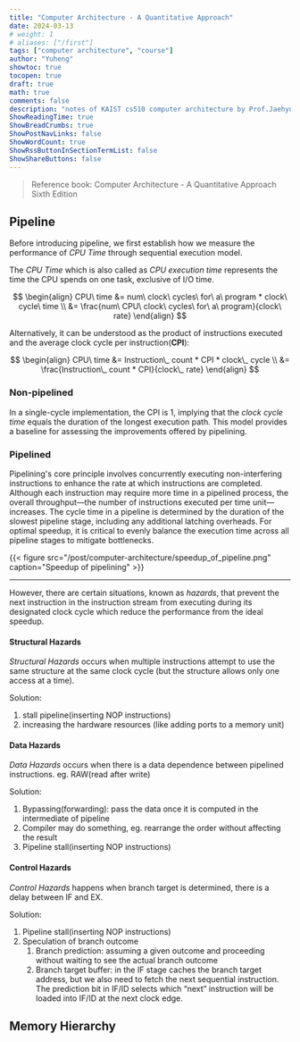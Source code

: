 ```yaml
---
title: "Computer Architecture - A Quantitative Approach"
date: 2024-03-13
# weight: 1
# aliases: ["/first"]
tags: ["computer architecture", "course"]
author: "Yuheng"
showtoc: true
tocopen: true
draft: true
math: true
comments: false
description: "notes of KAIST cs510 computer architecture by Prof.Jaehyuk Huh"
ShowReadingTime: true
ShowBreadCrumbs: true
ShowPostNavLinks: false
ShowWordCount: true
ShowRssButtonInSectionTermList: false
ShowShareButtons: false
---
```


> Reference book: Computer Architecture - A Quantitative Approach Sixth Edition

## Pipeline

Before introducing pipeline, we first establish how we measure the performance of _CPU Time_ through sequential execution model.

The _CPU Time_ which is also called as _CPU execution time_ represents the time the CPU spends on one task, exclusive of I/O time. 

$$
\begin{align}
CPU\ time &= num\ clock\ cycles\ for\ a\ program * clock\ cycle\ time \\
&= \frac{num\ CPU\ clock\ cycles\ for\ a\ program}{clock\ rate}
\end{align}
$$

Alternatively, it can be understood as the product of instructions executed and the average clock cycle per instruction(**CPI**):

$$
\begin{align}
    CPU\ time &= Instruction\_ count * CPI * clock\_ cycle \\
    &= \frac{Instruction\_ count * CPI}{clock\_ rate}
\end{align}
$$

### Non-pipelined
In a single-cycle implementation, the CPI is 1, implying that the _clock cycle time_ equals the duration of the longest execution path. This model provides a baseline for assessing the improvements offered by pipelining.

### Pipelined

Pipelining's core principle involves concurrently executing non-interfering instructions to enhance the rate at which instructions are completed. Although each instruction may require more time in a pipelined process, the overall throughput—the number of instructions executed per time unit—increases. The cycle time in a pipeline is determined by the duration of the slowest pipeline stage, including any additional latching overheads. For optimal speedup, it is critical to evenly balance the execution time across all pipeline stages to mitigate bottlenecks.

{{< figure src="/post/computer-architecture/speedup_of_pipeline.png" caption="Speedup of pipelining" >}}

---

However, there are certain situations, known as _hazards_, that prevent the next instruction in the instruction stream from executing during its designated clock cycle which reduce the performance from the ideal speedup. 

#### Structural Hazards

_Structural Hazards_ occurs when multiple instructions attempt to use the same structure at the same clock cycle (but the structure allows only one access at a time).

Solution:
1. stall pipeline(inserting NOP instructions)
2. increasing the hardware resources (like adding ports to a memory unit)

#### Data Hazards

_Data Hazards_ occurs when there is a data dependence between pipelined instructions. eg. RAW(read after write)

Solution:
1. Bypassing(forwarding): pass the data once it is computed in the intermediate of pipeline
2. Compiler may do something, eg. rearrange the order without affecting the result
3. Pipeline stall(inserting NOP instructions)

#### Control Hazards

_Control Hazards_ happens when branch target is determined, there  is a delay between IF and EX. 

Solution:
1. Pipeline stall(inserting NOP instructions)
2. Speculation of branch outcome
   1. Branch prediction: assuming a given outcome and proceeding without waiting to see the actual branch outcome
   2. Branch target buffer: in the IF stage caches the branch target address, but we also need to fetch the next sequential instruction. The prediction bit in IF/ID selects which “next” instruction will be loaded into IF/ID at the next clock edge.

## Memory Hierarchy